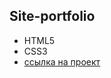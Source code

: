 ## Site-portfolio
- HTML5
- CSS3
- [ссылка на проект](https://stasmarfenko.github.io/TextAnimationSite/)
